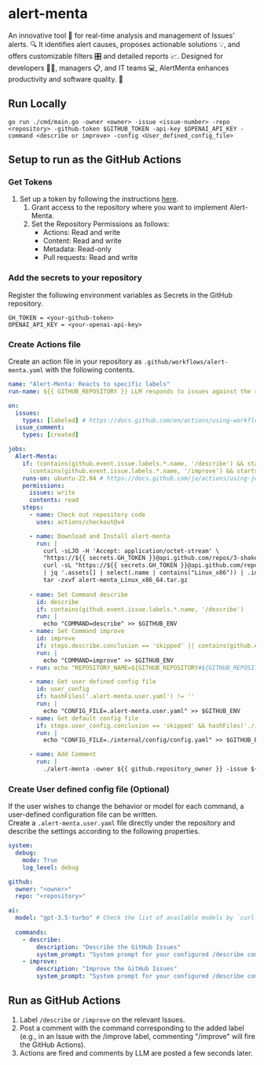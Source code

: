 # alert-menta
An innovative tool 🚀 for real-time analysis and management of Issues' alerts. 🔍 It identifies alert causes, proposes actionable solutions 💡, and offers customizable filters 🎛️ and detailed reports 📈. Designed for developers 👨‍💻, managers 📋, and IT teams 💻, AlertMenta enhances productivity and software quality. 🌟

## Run Locally
```
go run ./cmd/main.go -owner <owner> -issue <issue-number> -repo <repository> -github-token $GITHUB_TOKEN -api-key $OPENAI_API_KEY -command <describe or improve> -config <User_defined_config_file>
```

## Setup to run as the GitHub Actions
### Get Tokens

1. Set up a token by following the instructions [here](https://docs.github.com/en/authentication/keeping-your-account-and-data-secure/managing-your-personal-access-tokens).
    1. Grant access to the repository where you want to implement Alert-Menta.
    2. Set the Repository Permissions as follows:
        - Actions: Read and write
        - Content: Read and write
        - Metadata: Read-only
        - Pull requests: Read and write

### Add the secrets to your repository
Register the following environment variables as Secrets in the GitHub repository.
```
GH_TOKEN = <your-github-token>
OPENAI_API_KEY = <your-openai-api-key>
```

### Create Actions file
Create an action file in your repository as `.github/workflows/alert-menta.yaml` with the following contents.
``` yaml
name: "Alert-Menta: Reacts to specific labels"
run-name: ${{ GITHUB_REPOSITORY }} LLM responds to issues against the repository.🚀

on:
  issues:
    types: [labeled] # https://docs.github.com/en/actions/using-workflows/events-that-trigger-workflows#issues
  issue_comment:
    types: [created]

jobs:
  Alert-Menta:
    if: (contains(github.event.issue.labels.*.name, '/describe') && startsWith(github.event.comment.body, '/describe')) ||
      (contains(github.event.issue.labels.*.name, '/improve') && startsWith(github.event.comment.body, '/improve')) # https://docs.github.com/ja/webhooks/webhook-events-and-payloads#issues
    runs-on: ubuntu-22.04 # https://docs.github.com/ja/actions/using-jobs/choosing-the-runner-for-a-job
    permissions:
      issues: write
      contents: read
    steps:
      - name: Check out repository code
        uses: actions/checkout@v4

      - name: Download and Install alert-menta
        run: |
          curl -sLJO -H 'Accept: application/octet-stream' \
          "https://${{ secrets.GH_TOKEN }}@api.github.com/repos/3-shake/alert-menta/releases/assets/$( \
          curl -sL "https://${{ secrets.GH_TOKEN }}@api.github.com/repos/3-shake/alert-menta/releases/tags/v0.0.1" \
          | jq '.assets[] | select(.name | contains("Linux_x86")) | .id')"
          tar -zxvf alert-menta_Linux_x86_64.tar.gz
      
      - name: Set Command describe
        id: describe
        if: contains(github.event.issue.labels.*.name, '/describe')
        run: |
          echo "COMMAND=describe" >> $GITHUB_ENV
      - name: Set Command improve
        id: improve
        if: steps.describe.conclusion == 'skipped' || contains(github.event.issue.labels.*.name, '/improve')
        run: |
          echo "COMMAND=improve" >> $GITHUB_ENV
      - run: echo "REPOSITORY_NAME=${GITHUB_REPOSITORY#${GITHUB_REPOSITORY_OWNER}/}" >> $GITHUB_ENV

      - name: Get user defined config file
        id: user_config
        if: hashFiles('.alert-menta.user.yaml') != ''
        run: |
          echo "CONFIG_FILE=.alert-menta.user.yaml" >> $GITHUB_ENV
      - name: Get default config file
        if: steps.user_config.conclusion == 'skipped' && hashFiles('./internal/config/config.yaml') != ''
        run: |
          echo "CONFIG_FILE=./internal/config/config.yaml" >> $GITHUB_ENV

      - name: Add Comment
        run: |
          ./alert-menta -owner ${{ github.repository_owner }} -issue ${{ github.event.issue.number }} -repo ${{ env.REPOSITORY_NAME }} -github-token ${{ secrets.GITHUB_TOKEN }} -api-key ${{ secrets.OPENAI_API_KEY }} -command $COMMAND -config $CONFIG_FILE

```

### Create User defined config file (Optional)
If the user wishes to change the behavior or model for each command, a user-defined configuration file can be written.  
Create a `.alert-menta.user.yaml` file directly under the repository and describe the settings according to the following properties.

```yaml
system:
  debug: 
    mode: True
    log_level: debug

github:
  owner: "<owner>"
  repo: "<repository>"

ai:
  model: "gpt-3.5-turbo" # Check the list of available models by `curl https://api.openai.com/v1/models -H "Authorization: Bearer $OPENAI_API_KEY"`
  
  commands:
    - describe:
        description: "Describe the GitHub Issues"
        system_prompt: "System prompt for your configured /describe command"
    - improve:
        description: "Improve the GitHub Issues"
        system_prompt: "System prompt for your configured /describe command"
```

## Run as GitHub Actions
1. Label `/describe` or `/improve` on the relevant Issues.
2. Post a comment with the command corresponding to the added label (e.g., in an Issue with the /improve label, commenting "/improve" will fire the GitHub Actions).
3. Actions are fired and comments by LLM are posted a few seconds later.